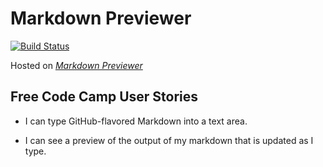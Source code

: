 # Markdown Previewer

[![Build Status](https://travis-ci.org/ayush987goyal/mardown-previewer.svg?branch=master)](https://travis-ci.org/ayush987goyal/mardown-previewer)

Hosted on *[Markdown Previewer](https://ayush987goyal.github.io/mardown-previewer/)*

## Free Code Camp User Stories
+ I can type GitHub-flavored Markdown into a text area.

+ I can see a preview of the output of my markdown that is updated as I type.
